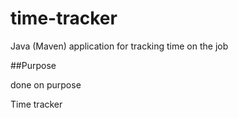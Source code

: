# time-tracker
Java (Maven) application for tracking time on the job

##Purpose

done on purpose

Time tracker
